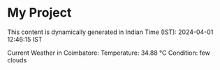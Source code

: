 # My Project

This content is dynamically generated in Indian Time (IST): 2024-04-01 12:46:15 IST


Current Weather in Coimbatore:
Temperature: 34.88 °C
Condition: few clouds
